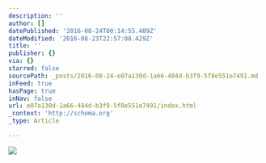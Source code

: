 ```yaml
---
description: ''
author: []
datePublished: '2016-08-24T00:14:55.489Z'
dateModified: '2016-08-23T22:57:08.429Z'
title: ''
publisher: {}
via: {}
starred: false
sourcePath: _posts/2016-08-24-e07a130d-1a66-484d-b3f9-5f8e551e7491.md
inFeed: true
hasPage: true
inNav: false
url: e07a130d-1a66-484d-b3f9-5f8e551e7491/index.html
_context: 'http://schema.org'
_type: Article

---
```

![](https://the-grid-user-content.s3-us-west-2.amazonaws.com/306063d8-7ca9-4d6e-b8ce-cc435c596954.jpg)